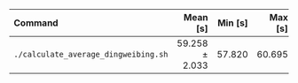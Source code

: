 | Command | Mean [s] | Min [s] | Max [s] | Relative |
|:---|---:|---:|---:|---:|
| `./calculate_average_dingweibing.sh` | 59.258 ± 2.033 | 57.820 | 60.695 | 1.00 |
